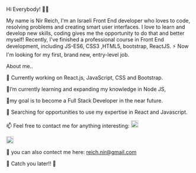 
Hi Everybody! 👋🏼

My name is Nir Reich, I'm an Israeli  Front End developer who loves to code, resolving problems and creating smart user interfaces.
I love to learn and develop new skills, coding gives me the opportunity to do that and better myself!
Recently, I've finished a professional course in Front End development, including JS-ES6, CSS3 ,HTML5, bootstrap, ReactJS.
⚡ Now I'm looking for my first, brand new, entry-level job.

About me..

🔭 Currently working on React.js, JavaScript, CSS and Bootstrap.

🌱I’m currently learning and expanding my knowledge in Node JS,

🌱my goal is to become a Full Stack Developer in the near future.

🤔 Searching for opportunities to use my expertise in React and Javascript.

📫 Feel free to contact me for anything interesting:
[<img src="https://camo.githubusercontent.com/b65faae8871ebbdb99790f2644ea7f3c89800b0c/68747470733a2f2f63646e2e6a7364656c6976722e6e65742f6e706d2f73696d706c652d69636f6e734076332f69636f6e732f6c696e6b6564696e2e737667" height="20px" width="20px"/>](www.linkedin.com/in/nir-reich)

[<img src=https://camo.githubusercontent.com/cf4f8d2d15be36d8d350ce33929ef131091abc78/68747470733a2f2f63646e2e6a7364656c6976722e6e65742f6e706d2f73696d706c652d69636f6e734076332f69636f6e732f66616365626f6f6b2e737667 height="20px" width="20px"/>](www.linkedin.com/in/nir-reich)

💬 you can also contect me here: [reich.nir@gmail.com](mailto:reich.nir@gmail.com)

🖖 Catch you later!! 🖖

